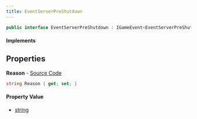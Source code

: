 ```yaml
---
title: EventServerPreShutdown
---
```


```csharp
public interface EventServerPreShutdown : IGameEvent<EventServerPreShutdown>
```

#### Implements

## Properties

**Reason** - [Source Code](https://github.com/swiftly-solution/swiftlys2/blob/main/managed/src/SwiftlyS2.Generated/GameEvents/Interfaces/EventServerPreShutdown.cs#L23)

```csharp
string Reason { get; set; }
```

#### Property Value

- [string](https://learn.microsoft.com/dotnet/api/system.string)

